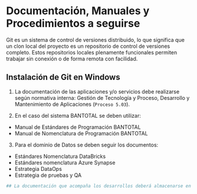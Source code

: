 # Documentación, Manuales y Procedimientos a seguirse

Git es un sistema de control de versiones distribuido, lo que significa que un clon local del proyecto es un repositorio de control de versiones completo. Estos repositorios locales plenamente funcionales permiten trabajar sin conexión o de forma remota con facilidad.

## Instalación de Git en Windows 

1. La documentación de las aplicaciones y/o servicios debe realizarse según normativa interna: Gestión de Tecnología y Proceso, Desarrollo y Mantenimiento de Aplicaciones (``Proceso 5.03``).

2. En el caso del sistema BANTOTAL se deben utilizar: 
- Manual de Estándares de Programación BANTOTAL 
- Manual de Nomenclatura de Programación BANTOTAL

3. Para el dominio de Datos se deben seguir los documentos:
- Estándares Nomenclatura DataBricks
- Estándares nomenclatura Azure Synapse
- Estrategia DataOps
- Estrategia de pruebas y QA

```bash
## La documentación que acompaña los desarrollos deberá almacenarse en el repositorio oficial del Banco: GITLAB.
```
